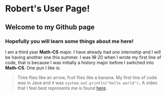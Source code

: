 # Robert's User Page!
## Welcome to my Github page
### Hopefully you will learn some things about me here!

I am a third year **Math-CS** major. I have already had *one internship* and I will be having another one this summer.
I was ~~19~~ 20 when I wrote my first line of code, that is because I was initially a history major before I switched into 
**Math-CS**. One pun I like is: 
>Time flies like an arrow, fruit flies like a banana.
My first line of code was in Java and it was `system.out.println("hello world");`
A video that I feel best represents me is found [here](https://tinyurl.com/yux39ajn).